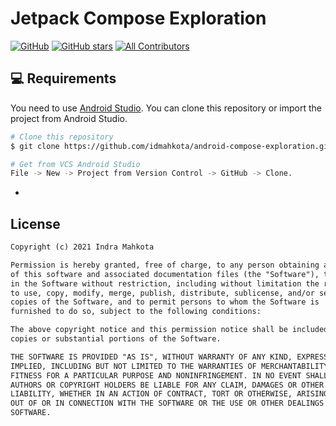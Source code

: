 # Jetpack Compose Exploration

[![GitHub](https://img.shields.io/github/license/indramahkota/android-compose-exploration?color=blue)](https://github.com/indramahkota/android-compose-exploration/blob/master/LICENSE) [![GitHub stars](https://img.shields.io/github/stars/indramahkota/android-compose-exploration)](https://github.com/indramahkota/android-compose-exploration/stargazers)  [![All Contributors](https://img.shields.io/badge/all_contributors-1-orange.svg?style=flat-square)](#contributors)

💻 Requirements
------------
You need to use [Android Studio](https://developer.android.com/studio).
You can clone this repository or import the
project from Android Studio.

```bash
# Clone this repository
$ git clone https://github.com/idmahkota/android-compose-exploration.git

# Get from VCS Android Studio
File -> New -> Project from Version Control -> GitHub -> Clone.
```
 -
## License

```markdown
Copyright (c) 2021 Indra Mahkota

Permission is hereby granted, free of charge, to any person obtaining a copy
of this software and associated documentation files (the "Software"), to deal
in the Software without restriction, including without limitation the rights
to use, copy, modify, merge, publish, distribute, sublicense, and/or sell
copies of the Software, and to permit persons to whom the Software is
furnished to do so, subject to the following conditions:

The above copyright notice and this permission notice shall be included in all
copies or substantial portions of the Software.

THE SOFTWARE IS PROVIDED "AS IS", WITHOUT WARRANTY OF ANY KIND, EXPRESS OR
IMPLIED, INCLUDING BUT NOT LIMITED TO THE WARRANTIES OF MERCHANTABILITY,
FITNESS FOR A PARTICULAR PURPOSE AND NONINFRINGEMENT. IN NO EVENT SHALL THE
AUTHORS OR COPYRIGHT HOLDERS BE LIABLE FOR ANY CLAIM, DAMAGES OR OTHER
LIABILITY, WHETHER IN AN ACTION OF CONTRACT, TORT OR OTHERWISE, ARISING FROM,
OUT OF OR IN CONNECTION WITH THE SOFTWARE OR THE USE OR OTHER DEALINGS IN THE
SOFTWARE.
